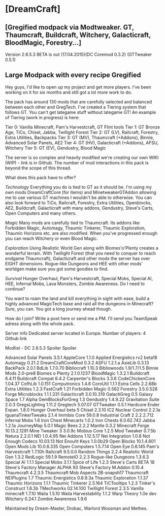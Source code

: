 [DreamCraft]
============

[Gregified modpack via Modtweaker. GT, Thaumcraft, Buildcraft, Witchery, Galacticraft, BloodMagic, Forestry...]
---


Version 2.6.5.3 BETA is out (17.04.2015)(DC Coremod 0.3.2) (GTTweaker 0.5.1)


Large Modpack with every recipe Gregified
-

Hey guys, I'd like to open up my project and get more players.
I've been working on it for six months and still got a lot more work to do.

The pack has around 130 mods that are carefully selected and balanced between each other and GregTech. I've created a Tiering system that follows GT. You can't get lategame stuff without lategame GT!
An example of Tiering (work in progress) is here:

Tier 0: Vanilla Minecraft, Pam's Harvestcraft, GT Flint tools
Tier 1: GT Bronze Age, TiCo, Chisel, Jabba, Twillight Forest
Tier 2: GT (LV), Railcraft, Forestry, Extra Utilities, Backpacks
Tier 3: GT (MV), Thaumcraft (+Addons), Binnie, Advanced Solar Panels, AE2
Tier 4: GT (HV), Galacticraft (+Addons), AFSU, Witchery
Tier 5: GT (EV), Gendustry, Blood Magic

The server is so complex and heavily modified we're creating our own WIKI (WIP) - link is in Github.
The number of mod interactions in this pack is beyond the scope of this thread.


What does this pack have to offer?

*Technology*
Everything you do is tied to GT as it should be. I'm using my own mods DreamCraftCore (for items) and MinetweakerGTAddon allowing me to use various GT machines I wouldn't be able to otherwise.
You can also look forward to TiCo, Railcraft, Forestry, Extra Utilities, Openblocks, AE2, Buildcraft, Galacticraft with many addons, Gendustry, Steve's Carts, Open Computers and many others.

*Magic*
Many mods are carefully tied to Thaumcraft. Its addons like Forbidden Magic, Automagy, Thaumic Tinkerer, Thaumic Exploration, Thaumic Horizons etc. are also modified.
When you've progressed enough you can reach Witchery or even Blood Magic.

*Exploration*
Using Realistic World Gen along with Biomes'o'Plenty creates a wonderful terrain. With Twillight Forest (that you need to conquer to reach endgame Thaumcraft), Galacticraft and other mods the server has over EIGHT dimensions.
Rogue-like Dungeons and HEE with other mods' worldgen make sure you got some goodies to find.

*Survival*
Hunger Overhaul, Pam's Harvestcraft, Special Mobs, Special AI, HEE, Infernal Mobs, Lava Monsters, Zombie Awareness. Do I need to continue?

You want to roam the land and kill everything in sight with ease, build a highly advanced MagicTech base and raid all the dungeons in Minecraft? Sure, you can. You got a long journey ahead though.


How do I join?
Write a post here or send me a PM.
I'll send you TeamSpeak adress along with the whole pack.


Server info
Dedicated server located in Europe.
Number of players: 4
Github link


Modlist - DC 2.6.5.3
Spoiler Spoiler

Advanced Solar Panels 3.5.1
AppleCore 1.1.0
Applied Energistics rv2 beta18
Automagy 0.21.2
DreamCraftCoreMod 0.3.2
ASFU 1.2.1.a
AsieLib 0.3.13
BackPack 2.0.1
BdLib 1.7.0.70
Bibliocraft 1.10.3
Bibliowoods 1.9/1.7/1.5
Binnie Mods 2.0-pre8
Biomes o Plenty 2.1.0.1237
BloodMagic 1.3.2.1
Buildcraft 6.4.11
Buildcraft Compat 6.4.2
Carpenter's Blocks 3.3.6
CodeChickenCore 1.04.37
CofhLib 1.0.151
Computronics 1.4.6
CoroUtil 1.1.1
Extra Cells 2.2.68b
Extra Utilities 1.2.3
FastCraft 1.21
Forbidden Magic 0.562
Forestry 3.5.0.528
Forge Microblocks 1.1.1.331
Galacticraft 3.0.10.319
GalactiGreg 0.5
Galaxy Space 1.7 Alpha
GemBlocksForGreg 1.3
Gendustry 1.4.9.22
Gravitation Suite 2.0.3
GregsLighting 1.11.2
Gregtech 5.07.07
GTTweaker 0.5.1
Hardcore Ender Expan. 1.8.0
Hunger Overhaul beta 5
Chisel 2.3.10
IC2 Nuclear Control 2.2.1a
IguanaTinkerTweaks 2.1.4
Immibis Core 59.0.8
Industrial Craft 2 2.2.2.712
Infernal Mobs 1.6
Iron Chest Minecarts 1.0.2
Iron Chests 6.0.62.742
Jabba 1.2.1a
JourneyMap 5.0.1
Magic Bees 2.2.2
Mantle 0.3.2
Minecraft Forge 10.13.2.1291
Mine Tweaker 3 3.0.9c
Mobius Core 1.2.5
Mod Tweaker 0.7.5b
Natura 2.2.0.1
NEI 1.0.4.95
Nei Addons 1.12.5.17
Nei Integration 1.0.8
Not Enough Codecs 10.03.13
Not Enouht Keys 1.0.0b29
Open Blocks 10.1.4.601
Open Mods Lib 10.0.6.335
Open Computers 1.5.7.14
Open Eye 0.6.145
Pam's Harvestcraft 1.7.10h
Railcraft 9.5.0.0
Random Things 2.2.4
Realistic World Gen 1.3.2
RedLogic 59.1.9
RemoteIO 2.2.3
Rogue-like Dungeons 1.3.6.3
Special AI 1.1.1
Special Mobs 3.1.1
Spice of Life 1.2.3
Steve's Carts BETA 18
Steve's Factory Manager ALPHA 93
Steve's Factory M.Addon 0.10.4
Thaumcraft 4.2.3.5
Thaumcraft Mob Aspects 2B-snapsh17
Thaumcraft NEIPlugins 1.7
Thaumic Energistics 0.8.9.3a
Thaumic Exploration 1.1.37
Thaumic Horizons 1.1.1
Thaumic Tinkerer 2.5.164
TiCTooltips 1.2.3
Tinker's Construct 1.8.3b
TMechworks 02.14.100
Twillight Forest 2.3.5
Vanilla minecraft 1.7.10
Waila 1.5.10
Waila Harvestability 1.1.2
Warp Theory 1.0e dev
Witchery 0.24.1
Zombie Awareness 1.9.6

Maintained by Dream-Master, Drobac, Warlord Wossman and Methes.
